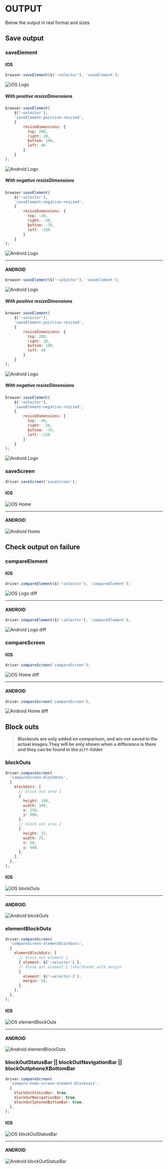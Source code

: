 OUTPUT
======
Below the output in real format and sizes

## Save output
### saveElement
#### IOS
```js
browser.saveElement($('~selector'), 'saveElement');
```
![iOS Logo](./assets/saveelement-iphone_x.png)

##### With positive resizeDimensions
```js
browser.saveElement(
    $('~selector'),
    'saveElement-positive-resized',
    {
        resizeDimensions: {
          top: 200,
          right: 20,
          bottom: 100,
          left: 40
        }
    }
);
```
![Android Logo](./assets/saveelement-positive-resized-iphone_x.png)

##### With negative resizeDimensions
```js
browser.saveElement(
    $('~selector'),
    'saveElement-negative-resized',
    {
        resizeDimensions: {
          top: -40,
          right: -20,
          bottom: -70,
          left: -250
        }
    }
);
```
![Android Logo](./assets/saveelement-negative-resized-iphone_x.png)

---

#### ANDROID
```js
browser.saveElement($('~selector'), 'saveElement');
```
![Android Logo](./assets/saveelement-pixel_8.1.png)

##### With positive resizeDimensions
```js
browser.saveElement(
    $('~selector'),
    'saveElement-positive-resized',
    {
        resizeDimensions: {
          top: 200,
          right: 20,
          bottom: 100,
          left: 40
        }
    }
);
```
![Android Logo](./assets/saveelement-positive-resized-pixel_8.1.png)

##### With negative resizeDimensions
```js
browser.saveElement(
    $('~selector'),
    'saveElement-negative-resized',
    {
        resizeDimensions: {
          top: -40,
          right: -20,
          bottom: -70,
          left: -250
        }
    }
);
```
![Android Logo](./assets/saveelement-negative-resized-pixel_8.1.png)

### saveScreen
```js
driver.saveScreen('saveScreen');
```
#### IOS
![iOS Home](./assets/savescreen-iphone_x.png)

---

#### ANDROID
![Android Home](./assets/savescreen-pixel_8.1.png)

## Check output on failure
### compareElement
#### IOS
```js
driver.compareElement($('~selector'), 'compareElement');
```
![iOS Logo diff](./assets/compareelement-iphone_x.png)

---

#### ANDROID
```js
driver.compareElement($('~selector'), 'compareElement');
```
![Android Logo diff](./assets/compareelement-pixel_8.1.png)

### compareScreen
#### IOS
```js
driver.compareScreen('compareScreen');
```
![iOS Home diff](./assets/comparescreen-iphone_x.png)

---

#### ANDROID
```js
driver.compareScreen('compareScreen');
```
![Android Home diff](./assets/comparescreen-pixel_8.1.png)

## Block outs
>**Blockouts are only added on comparison, and are not saved in the actual images.They will be only shown when a difference is there and they can be found in the `diff`-folder**

### blockOuts
```js
driver.compareScreen(
  'compareScreen-blockOuts',
  {
    blockOuts: [
      // block out area 1
      {
        height: 100,
        width: 100,
        x: 250,
        y: 900,
      },
      // block out area 2
      {
        height: 25,
        width: 75,
        x: 50,
        y: 400,
      },
    ],
  },
);
```

#### IOS
![iOS blockOuts](./assets/comparescreen-blockouts-iphone_x.png)

---

#### ANDROID
![Android blockOuts](./assets/comparescreen-blockouts-pixel_8.1.png)

### elementBlockOuts
```js
driver.compareScreen(
  'compareScreen-elementBlockOuts',
  {
    elementBlockOuts: [
      // block out element 1
      { element: $('~selector') },
      // block out element 2 (shorthand) with margin
      {
        element: $('~selector-2'),
        margin: 50,
      },
    ],
  },
);
```

#### IOS
![iOS elementBlockOuts](./assets/comparescreen-elementblockouts-iphone_x.png)

---

#### ANDROID
![Android elementBlockOuts](./assets/comparescreen-elementblockouts-pixel_8.1.png)

### blockOutStatusBar || blockOutNavigationBar || blockOutIphoneXBottomBar
```js
driver.compareScreen(
  'compare-home-screen-element-blockouts',
  {
    blockOutStatusBar: true,
    blockOutNavigationBar: true,
    blockOutIphoneXBottomBar: true,
  },
);
```

#### IOS
![iOS blockOutStatusBar](./assets/comparescreen-status-tool-home-blockout-iphone_x.png)

---

#### ANDROID
![Android blockOutStatusBar](./assets/comparescreen-status-tool-home-blockout-pixel_8.1.png)
